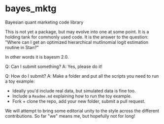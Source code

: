 # bayes_mktg
Bayesian quant marketing code library

This is not yet a package, but may evolve into one at some point. It is a holding tank for commonly used code. It is the answer to the question: "Where can I get an optimized hierarchical mutlinomial logit estimation routine in Stan?" 

In other words it is bayesm 2.0.

Q: Can I submit something? 
A: Yes, please do it!

Q: How do I submit? 
A: Make a folder and put all the scripts you need to run a toy example: 
 * Ideally you'd include real data, but simulated data is fine too. 
 * Include a `Readme.md` explaining how to run the toy example. 
 * Fork + clone the repo, add your new folder, submit a pull request.
 
We will attempt to bring some editorial unity to the style across the different contributions. So far "we" means me, but hopefully not for long!
